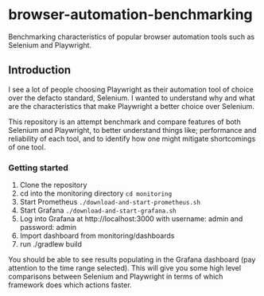# browser-automation-benchmarking
Benchmarking characteristics of popular browser automation tools such as Selenium and Playwright.

## Introduction
I see a lot of people choosing Playwright as their automation tool of choice over the defacto standard, Selenium. 
I wanted to understand why and what are the characteristics that make Playwright a better choice over Selenium. 

This repository is an attempt benchmark and compare features of both Selenium and Playwright, to better understand 
things like; performance and reliability of each tool, and to identify how one might mitigate shortcomings of one tool.


### Getting started
1. Clone the repository
2. cd into the monitoring directory ```cd monitoring```
3. Start Prometheus ```./download-and-start-prometheus.sh```
4. Start Grafana ```./download-and-start-grafana.sh```
5. Log into Grafana at http://localhost:3000 with username: admin and password: admin
6. Import dashboard from monitoring/dashboards
7. run ./gradlew build

You should be able to see results populating in the Grafana dashboard (pay attention to the time range selected).
This will give you some high level comparisons between Selenium and Playwright in terms of which framework does which actions faster.